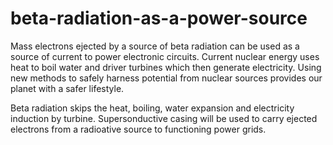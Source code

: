 # beta-radiation-as-a-power-source
Mass electrons ejected by a source of beta radiation can be used as a source of current to power electronic circuits.
Current nuclear energy uses heat to boil water and driver turbines which then generate electricity. Using new methods to safely harness potential from nuclear sources provides our planet with a safer lifestyle.

Beta radiation skips the heat, boiling, water expansion and electricity induction by turbine. Supersonductive casing will be used to carry ejected electrons from a radioative source to functioning power grids.
